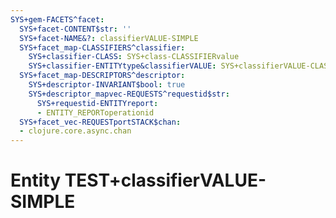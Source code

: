 ```yaml
---
SYS+gem-FACETS^facet:
  SYS+facet-CONTENT$str: ''
  SYS+facet-NAME&?: classifierVALUE-SIMPLE
  SYS+facet_map-CLASSIFIERS^classifier:
    SYS+classifier-CLASS: SYS+class-CLASSIFIERvalue
    SYS+classifier-ENTITYtype&classifierVALUE: SYS+classifierVALUE-CLASSIFIERvalue
  SYS+facet_map-DESCRIPTORS^descriptor:
    SYS+descriptor-INVARIANT$bool: true
    SYS+descriptor_mapvec-REQUESTS^requestid$str:
      SYS+requestid-ENTITYreport:
      - ENTITY_REPORToperationid
  SYS+facet_vec-REQUESTportSTACK$chan:
  - clojure.core.async.chan
---
```

# Entity TEST+classifierVALUE-SIMPLE

